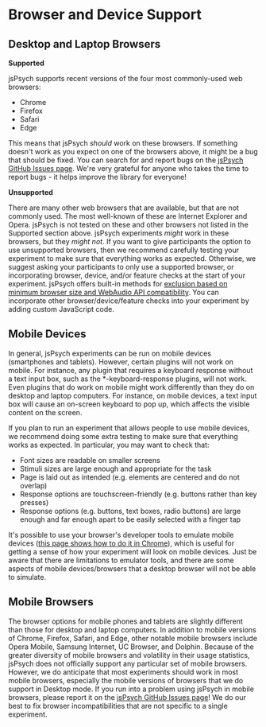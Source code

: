 # Browser and Device Support

## Desktop and Laptop Browsers

**Supported**

jsPsych supports recent versions of the four most commonly-used web browsers:

 * Chrome
 * Firefox
 * Safari
 * Edge

This means that jsPsych _should_ work on these browsers. If something doesn't work as you expect on one of the browsers above, it might be a bug that should be fixed. You can search for and report bugs on the [jsPsych GitHub Issues page](https://github.com/jspsych/jsPsych/issues). We're very grateful for anyone who takes the time to report bugs - it helps improve the library for everyone!

**Unsupported**

There are many other web browsers that are available, but that are not commonly used. The most well-known of these are Internet Explorer and Opera. jsPsych is not tested on these and other browsers not listed in the Supported section above. jsPsych experiments _might_ work in these browsers, but they _might not_. If you want to give participants the option to use unsupported browsers, then we recommend carefully testing your experiment to make sure that everything works as expected. Otherwise, we suggest asking your participants to only use a supported browser, or incorporating browser, device, and/or feature checks at the start of your experiment. jsPsych offers built-in methods for [exclusion based on minimum browser size and WebAudio API compatibility](/overview/exclude-browser.md). You can incorporate other browser/device/feature checks into your experiment by adding custom JavaScript code.

## Mobile Devices

In general, jsPsych experiments can be run on mobile devices (smartphones and tablets). However, certain plugins will not work on mobile. For instance, any plugin that requires a keyboard response without a text input box, such as the *-keyboard-response plugins, will not work. Even plugins that do work on mobile might work differently than they do on desktop and laptop computers. For instance, on mobile devices, a text input box will cause an on-screen keyboard to pop up, which affects the visible content on the screen.

If you plan to run an experiment that allows people to use mobile devices, we recommend doing some extra testing to make sure that everything works as expected. In particular, you may want to check that:
* Font sizes are readable on smaller screens
* Stimuli sizes are large enough and appropriate for the task
* Page is laid out as intended (e.g. elements are centered and do not overlap)
* Response options are touchscreen-friendly (e.g. buttons rather than key presses)
* Response options (e.g. buttons, text boxes, radio buttons) are large enough and far enough apart to be easily selected with a finger tap

It's possible to use your browser's developer tools to emulate mobile devices ([this page shows how to do it in Chrome](https://developers.google.com/web/tools/chrome-devtools/device-mode)), which is useful for getting a sense of how your experiment will look on mobile devices. Just be aware that there are limitations to emulator tools, and there are some aspects of mobile devices/browsers that a desktop browser will not be able to simulate.

## Mobile Browsers

The browser options for mobile phones and tablets are slightly different than those for desktop and laptop computers. In addition to mobile versions of Chrome, Firefox, Safari, and Edge, other notable mobile browsers include Opera Mobile, Samsung Internet, UC Browser, and Dolphin. Because of the greater diversity of mobile browsers and volatility in their usage statistics, jsPsych does not officially support any particular set of mobile browsers. However, we do anticipate that most experiments should work in most mobile browsers, especially the mobile versions of browsers that we do support in Desktop mode. If you run into a problem using jsPsych in mobile browsers, please report it on the [jsPsych GitHub Issues page](https://github.com/jspsych/jsPsych/issues)! We do our best to fix browser incompatibilities that are not specific to a single experiment.
